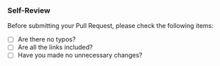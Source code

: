 ### Self-Review

Before submitting your Pull Request, please check the following items:

- [ ] Are there no typos?
- [ ] Are all the links included?
- [ ] Have you made no unnecessary changes?
